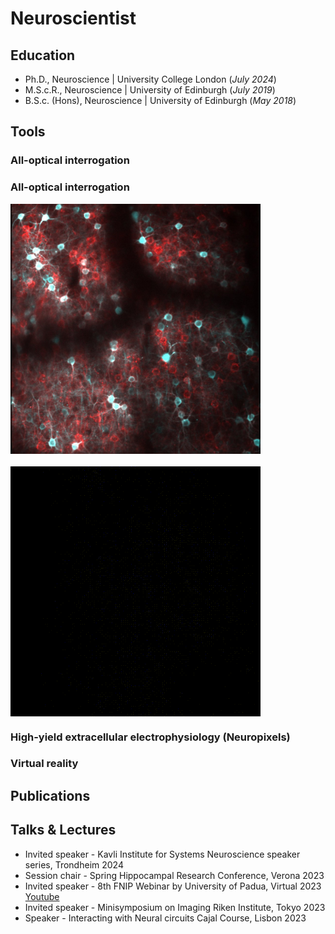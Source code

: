# Neuroscientist 

## Education
- Ph.D., Neuroscience | University College London (_July 2024_)								       		
- M.S.c.R., Neuroscience | University of Edinburgh (_July 2019_)	 			        		
- B.S.c. (Hons), Neuroscience | University of Edinburgh (_May 2018_)

## Tools
### All-optical interrogation
### All-optical interrogation
<div style="display:flex;gap:20px;align-items:center;flex-wrap:wrap">
  <img src="assets/CTX.jpg" alt="Cortex" style="width:400px;height:400px;object-fit:cover">
  <img src="assets/ao.gif" alt="AO video (looping)" style="width:400px;height:400px;object-fit:cover">
</div>

### High-yield extracellular electrophysiology (Neuropixels)

### Virtual reality 

## Publications 

## Talks & Lectures
- Invited speaker - Kavli Institute for Systems Neuroscience speaker series, Trondheim 2024
- Session chair - Spring Hippocampal Research Conference, Verona 2023
- Invited speaker  - 8th FNIP Webinar by University of Padua, Virtual 2023 [Youtube](https://www.youtube.com/watch?v=FCxVaeMQ9bs&ab_channel=FNIP)
- Invited speaker - Minisymposium on Imaging Riken Institute, Tokyo 2023
- Speaker - Interacting with Neural circuits Cajal Course, Lisbon 2023
